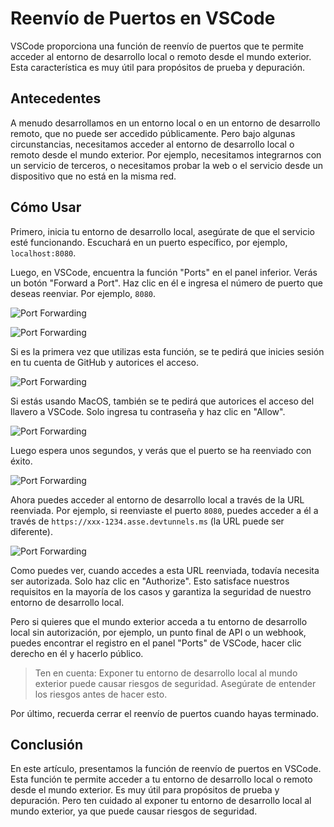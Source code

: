 # Reenvío de Puertos en VSCode

VSCode proporciona una función de reenvío de puertos que te permite acceder al entorno de desarrollo local o remoto desde el mundo exterior. Esta característica es muy útil para propósitos de prueba y depuración.

## Antecedentes

A menudo desarrollamos en un entorno local o en un entorno de desarrollo remoto, que no puede ser accedido públicamente. Pero bajo algunas circunstancias, necesitamos acceder al entorno de desarrollo local o remoto desde el mundo exterior. Por ejemplo, necesitamos integrarnos con un servicio de terceros, o necesitamos probar la web o el servicio desde un dispositivo que no está en la misma red.

## Cómo Usar

Primero, inicia tu entorno de desarrollo local, asegúrate de que el servicio esté funcionando. Escuchará en un puerto específico, por ejemplo, `localhost:8080`.

Luego, en VSCode, encuentra la función "Ports" en el panel inferior. Verás un botón "Forward a Port". Haz clic en él e ingresa el número de puerto que deseas reenviar. Por ejemplo, `8080`.

![Port Forwarding](/attachments/vscode/port-forwarding/01.panel.png)

![Port Forwarding](/attachments/vscode/port-forwarding/02.input.png)

Si es la primera vez que utilizas esta función, se te pedirá que inicies sesión en tu cuenta de GitHub y autorices el acceso.

![Port Forwarding](/attachments/vscode/port-forwarding/03.sign-in.png)

Si estás usando MacOS, también se te pedirá que autorices el acceso del llavero a VSCode. Solo ingresa tu contraseña y haz clic en "Allow".

![Port Forwarding](/attachments/vscode/port-forwarding/04.keychain.png)

Luego espera unos segundos, y verás que el puerto se ha reenviado con éxito.

![Port Forwarding](/attachments/vscode/port-forwarding/05.success.png)

Ahora puedes acceder al entorno de desarrollo local a través de la URL reenviada. Por ejemplo, si reenviaste el puerto `8080`, puedes acceder a él a través de `https://xxx-1234.asse.devtunnels.ms` (la URL puede ser diferente).

![Port Forwarding](/attachments/vscode/port-forwarding/06.authorize.png)

Como puedes ver, cuando accedes a esta URL reenviada, todavía necesita ser autorizada. Solo haz clic en "Authorize". Esto satisface nuestros requisitos en la mayoría de los casos y garantiza la seguridad de nuestro entorno de desarrollo local.

Pero si quieres que el mundo exterior acceda a tu entorno de desarrollo local sin autorización, por ejemplo, un punto final de API o un webhook, puedes encontrar el registro en el panel "Ports" de VSCode, hacer clic derecho en él y hacerlo público.

> Ten en cuenta: Exponer tu entorno de desarrollo local al mundo exterior puede causar riesgos de seguridad. Asegúrate de entender los riesgos antes de hacer esto.

Por último, recuerda cerrar el reenvío de puertos cuando hayas terminado.

## Conclusión

En este artículo, presentamos la función de reenvío de puertos en VSCode. Esta función te permite acceder a tu entorno de desarrollo local o remoto desde el mundo exterior. Es muy útil para propósitos de prueba y depuración. Pero ten cuidado al exponer tu entorno de desarrollo local al mundo exterior, ya que puede causar riesgos de seguridad.
